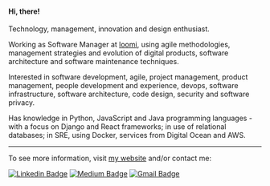 #### Hi, there!
Technology, management, innovation and design enthusiast.

Working as Software Manager at [loomi](https://www.linkedin.com/company/loomi-digital-lab/mycompany/), using agile methodologies, management strategies and evolution of digital products, software architecture and software maintenance techniques.

Interested in software development, agile, project management, product management, people development and experience, devops, software infrastructure, software architecture, code design, security and software privacy.

Has knowledge in Python, JavaScript and Java programming languages - with a focus on Django and React frameworks; in use of relational databases; in SRE, using Docker, services from Digital Ocean and AWS.
***

To see more information, visit [my website](https://eduqz.github.io/) and/or contact me:

[![Linkedin Badge](https://img.shields.io/badge/-LinkedIn-blue?style=flat-square&logo=Linkedin&logoColor=white&link=https://www.linkedin.com/in/eduardoaqz/)](https://www.linkedin.com/in/eduardoaqz/)
[![Medium Badge](https://img.shields.io/badge/-Medium-black?style=flat-square&logo=Medium&logoColor=white&link=https://medium.com/@eaq)](https://medium.com/@eaq)
[![Gmail Badge](https://img.shields.io/badge/-eduardoaqz@gmail.com-D44638?style=flat-square&logo=Gmail&logoColor=white&link=mailto:eduardoaqz@gmail.com)](mailto:victormarques.ia@gmail.com)
